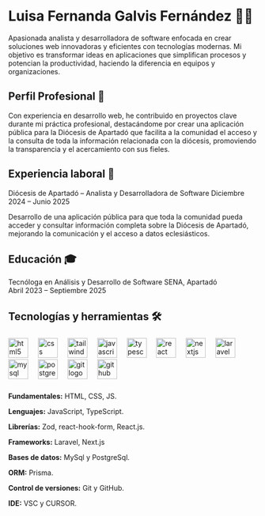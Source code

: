 # Luisa Fernanda Galvis Fernández 🧑‍💻

Apasionada analista y desarrolladora de software enfocada en crear soluciones web innovadoras y eficientes con tecnologías modernas. Mi objetivo es transformar ideas en aplicaciones que simplifican procesos y potencian la productividad, haciendo la diferencia en equipos y organizaciones.

## Perfil Profesional 💼

Con experiencia en desarrollo web, he contribuido en proyectos clave durante mi práctica profesional, destacándome por crear una aplicación pública para la Diócesis de Apartadó que facilita a la comunidad el acceso y la consulta de toda la información relacionada con la diócesis, promoviendo la transparencia y el acercamiento con sus fieles.

## Experiencia laboral 🚀

Diócesis de Apartadó – Analista y Desarrolladora de Software
Diciembre 2024 – Junio 2025

Desarrollo de una aplicación pública para que toda la comunidad pueda acceder y consultar información completa sobre la Diócesis de Apartadó, mejorando la comunicación y el acceso a datos eclesiásticos.

## Educación 🎓

Tecnóloga en Análisis y Desarrollo de Software
SENA, Apartadó
Abril 2023 – Septiembre 2025

## Tecnologías y herramientas 🛠️

###

<div align="left">
  <img src="https://cdn.jsdelivr.net/gh/devicons/devicon/icons/html5/html5-original.svg" height="40" alt="html5 logo"  />
  <img width="12" />
  <img src="https://cdn.jsdelivr.net/gh/devicons/devicon/icons/css3/css3-original.svg" height="40" alt="css logo"  />
  <img width="12" />
  <img src="https://cdn.jsdelivr.net/gh/devicons/devicon/icons/tailwindcss/tailwindcss-original-wordmark.svg" height="40" alt="tailwindcss logo"  />
  <img width="12" />
  <img src="https://cdn.jsdelivr.net/gh/devicons/devicon/icons/javascript/javascript-original.svg" height="40" alt="javascript logo"  />
  <img width="12" />
  <img src="https://cdn.jsdelivr.net/gh/devicons/devicon/icons/typescript/typescript-original.svg" height="40" alt="typescript logo"  />
  <img width="12" />
  <img src="https://cdn.jsdelivr.net/gh/devicons/devicon/icons/react/react-original.svg" height="40" alt="react logo"  />
  <img width="12" />
  <img src="https://cdn.jsdelivr.net/gh/devicons/devicon/icons/nextjs/nextjs-original.svg" height="40" alt="nextjs logo"  />
  <img width="12" />
  <img src="https://cdn.jsdelivr.net/gh/devicons/devicon/icons/laravel/laravel-original.svg" height="40" alt="laravel logo"  />
  <img width="12" />
  <img src="https://cdn.jsdelivr.net/gh/devicons/devicon/icons/mysql/mysql-original.svg" height="40" alt="mysql logo"  />
  <img width="12" />
  <img src="https://cdn.jsdelivr.net/gh/devicons/devicon/icons/postgresql/postgresql-original.svg" height="40" alt="postgresql logo"  />
  <img width="12" />
  <img src="https://cdn.jsdelivr.net/gh/devicons/devicon/icons/git/git-original.svg" height="40" alt="git logo"  />
  <img width="12" />
  <img src="https://cdn.jsdelivr.net/gh/devicons/devicon/icons/github/github-original.svg" height="40" alt="github logo"  />
</div>

###

**Fundamentales:** HTML, CSS, JS.

**Lenguajes:** JavaScript, TypeScript.

**Librerías:** Zod, react-hook-form, React.js.

**Frameworks:** Laravel, Next.js

**Bases de datos:** MySql y PostgreSql.

**ORM:** Prisma.

**Control de versiones:** Git y GitHub.

**IDE:** VSC y CURSOR.

###
